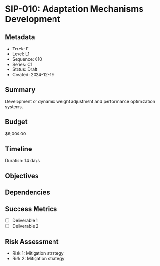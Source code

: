 # SIP-010: Adaptation Mechanisms Development

## Metadata
- Track: F
- Level: L1
- Sequence: 010
- Series: C1
- Status: Draft
- Created: 2024-12-19

## Summary
Development of dynamic weight adjustment and performance optimization systems.

## Budget
$9,000.00

## Timeline
Duration: 14 days

## Objectives

## Dependencies

## Success Metrics
- [ ] Deliverable 1
- [ ] Deliverable 2

## Risk Assessment
- Risk 1: Mitigation strategy
- Risk 2: Mitigation strategy